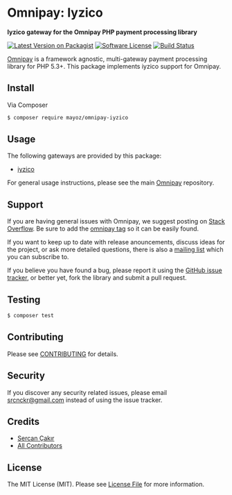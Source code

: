 # Omnipay: Iyzico

**Iyzico gateway for the Omnipay PHP payment processing library**

[![Latest Version on Packagist](https://img.shields.io/packagist/v/mayoz/omnipay-iyzico.svg?style=flat-square)](https://packagist.org/packages/mayoz/omnipay-iyzico)
[![Software License](https://img.shields.io/badge/license-MIT-brightgreen.svg?style=flat-square)](LICENSE.md)
[![Build Status](https://img.shields.io/travis/mayoz/omnipay-iyzico/master.svg?style=flat-square)](https://travis-ci.org/mayoz/omnipay-iyzico)


[Omnipay](https://github.com/thephpleague/omnipay) is a framework agnostic, multi-gateway payment
processing library for PHP 5.3+. This package implements iyzico support for Omnipay.

## Install

Via Composer

``` bash
$ composer require mayoz/omnipay-iyzico
```

## Usage

The following gateways are provided by this package:

 * [iyzico](https://www.iyzico.com/)

For general usage instructions, please see the main [Omnipay](https://github.com/thephpleague/omnipay) repository.

## Support

If you are having general issues with Omnipay, we suggest posting on
[Stack Overflow](http://stackoverflow.com/). Be sure to add the
[omnipay tag](http://stackoverflow.com/questions/tagged/omnipay) so it can be easily found.

If you want to keep up to date with release anouncements, discuss ideas for the project,
or ask more detailed questions, there is also a [mailing list](https://groups.google.com/forum/#!forum/omnipay) which
you can subscribe to.

If you believe you have found a bug, please report it using the [GitHub issue tracker](https://github.com/mayoz/omnipay-iyzico/issues),
or better yet, fork the library and submit a pull request.

## Testing

``` bash
$ composer test
```

## Contributing

Please see [CONTRIBUTING](CONTRIBUTING.md) for details.

## Security

If you discover any security related issues, please email srcnckr@gmail.com instead of using the issue tracker.

## Credits

- [Sercan Çakır](https://github.com/mayoz)
- [All Contributors](../../contributors)

## License

The MIT License (MIT). Please see [License File](LICENSE.md) for more information.
